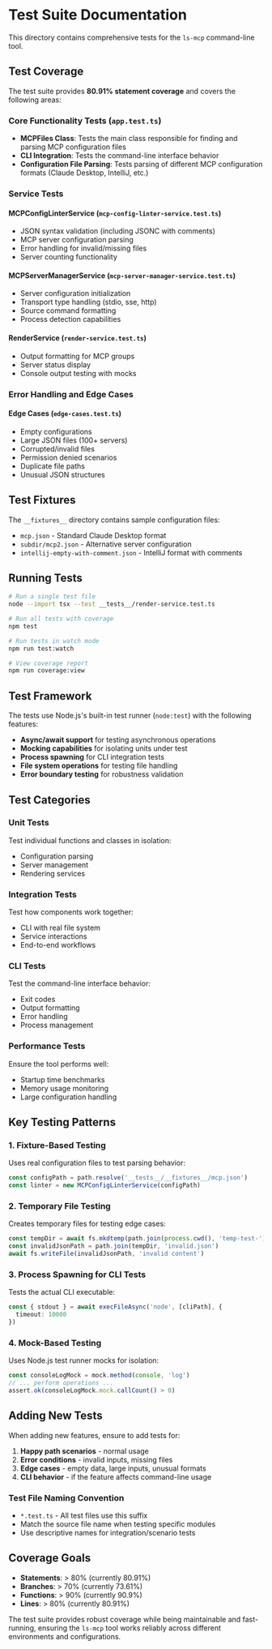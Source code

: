 # Test Suite Documentation

This directory contains comprehensive tests for the `ls-mcp` command-line tool.

## Test Coverage

The test suite provides **80.91% statement coverage** and covers the following areas:

### Core Functionality Tests (`app.test.ts`)

- **MCPFiles Class**: Tests the main class responsible for finding and parsing MCP configuration files
- **CLI Integration**: Tests the command-line interface behavior
- **Configuration File Parsing**: Tests parsing of different MCP configuration formats (Claude Desktop, IntelliJ, etc.)

### Service Tests

#### MCPConfigLinterService (`mcp-config-linter-service.test.ts`)

- JSON syntax validation (including JSONC with comments)
- MCP server configuration parsing
- Error handling for invalid/missing files
- Server counting functionality

#### MCPServerManagerService (`mcp-server-manager-service.test.ts`)

- Server configuration initialization
- Transport type handling (stdio, sse, http)
- Source command formatting
- Process detection capabilities

#### RenderService (`render-service.test.ts`)

- Output formatting for MCP groups
- Server status display
- Console output testing with mocks

### Error Handling and Edge Cases

#### Edge Cases (`edge-cases.test.ts`)

- Empty configurations
- Large JSON files (100+ servers)
- Corrupted/invalid files
- Permission denied scenarios
- Duplicate file paths
- Unusual JSON structures

## Test Fixtures

The `__fixtures__` directory contains sample configuration files:

- `mcp.json` - Standard Claude Desktop format
- `subdir/mcp2.json` - Alternative server configuration
- `intellij-empty-with-comment.json` - IntelliJ format with comments

## Running Tests

```bash
# Run a single test file
node --import tsx --test __tests__/render-service.test.ts

# Run all tests with coverage
npm test

# Run tests in watch mode
npm run test:watch

# View coverage report
npm run coverage:view
```

## Test Framework

The tests use Node.js's built-in test runner (`node:test`) with the following features:

- **Async/await support** for testing asynchronous operations
- **Mocking capabilities** for isolating units under test
- **Process spawning** for CLI integration tests
- **File system operations** for testing file handling
- **Error boundary testing** for robustness validation

## Test Categories

### Unit Tests

Test individual functions and classes in isolation:
- Configuration parsing
- Server management
- Rendering services

### Integration Tests

Test how components work together:
- CLI with real file system
- Service interactions
- End-to-end workflows

### CLI Tests

Test the command-line interface behavior:
- Exit codes
- Output formatting
- Error handling
- Process management

### Performance Tests

Ensure the tool performs well:
- Startup time benchmarks
- Memory usage monitoring
- Large configuration handling

## Key Testing Patterns

### 1. Fixture-Based Testing

Uses real configuration files to test parsing behavior:

```typescript
const configPath = path.resolve('__tests__/__fixtures__/mcp.json')
const linter = new MCPConfigLinterService(configPath)
```

### 2. Temporary File Testing
Creates temporary files for testing edge cases:

```typescript
const tempDir = await fs.mkdtemp(path.join(process.cwd(), 'temp-test-'))
const invalidJsonPath = path.join(tempDir, 'invalid.json')
await fs.writeFile(invalidJsonPath, 'invalid content')
```

### 3. Process Spawning for CLI Tests

Tests the actual CLI executable:

```typescript
const { stdout } = await execFileAsync('node', [cliPath], {
  timeout: 10000
})
```

### 4. Mock-Based Testing

Uses Node.js test runner mocks for isolation:

```typescript
const consoleLogMock = mock.method(console, 'log')
// ... perform operations ...
assert.ok(consoleLogMock.mock.callCount() > 0)
```

## Adding New Tests

When adding new features, ensure to add tests for:

1. **Happy path scenarios** - normal usage
2. **Error conditions** - invalid inputs, missing files
3. **Edge cases** - empty data, large inputs, unusual formats
4. **CLI behavior** - if the feature affects command-line usage

### Test File Naming Convention

- `*.test.ts` - All test files use this suffix
- Match the source file name when testing specific modules
- Use descriptive names for integration/scenario tests

## Coverage Goals

- **Statements**: > 80% (currently 80.91%)
- **Branches**: > 70% (currently 73.61%) 
- **Functions**: > 90% (currently 90.9%)
- **Lines**: > 80% (currently 80.91%)

The test suite provides robust coverage while being maintainable and fast-running, ensuring the `ls-mcp` tool works reliably across different environments and configurations.
